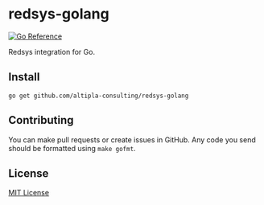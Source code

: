 # redsys-golang

[![Go Reference](https://pkg.go.dev/badge/github.com/altipla-consulting/redsys-golang.svg)](https://pkg.go.dev/github.com/altipla-consulting/redsys-golang)

Redsys integration for Go.


## Install

```shell
go get github.com/altipla-consulting/redsys-golang
```

## Contributing

You can make pull requests or create issues in GitHub. Any code you send should be formatted using `make gofmt`.


## License

[MIT License](LICENSE)
